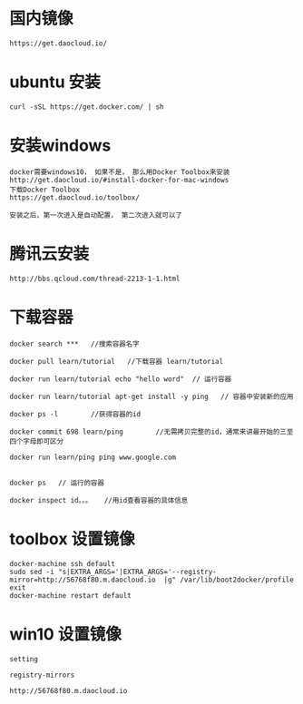 # 国内镜像

	https://get.daocloud.io/


# ubuntu 安装

	curl -sSL https://get.docker.com/ | sh 


# 安装windows


	docker需要windows10， 如果不是， 那么用Docker Toolbox来安装
	http://get.daocloud.io/#install-docker-for-mac-windows
	下载Docker Toolbox
	https://get.daocloud.io/toolbox/

	安装之后，第一次进入是自动配置， 第二次进入就可以了


	
# 腾讯云安装

	http://bbs.qcloud.com/thread-2213-1-1.html


# 下载容器

	docker search ***	//搜索容器名字

	docker pull learn/tutorial   //下载容器	learn/tutorial	

	docker run learn/tutorial echo "hello word"  // 运行容器

	docker run learn/tutorial apt-get install -y ping   // 容器中安装新的应用

	docker ps -l		//获得容器的id

	docker commit 698 learn/ping		//无需拷贝完整的id，通常来讲最开始的三至四个字母即可区分

	docker run learn/ping ping www.google.com


	docker ps   // 运行的容器

	docker inspect id。。。   //用id查看容器的具体信息

	
# toolbox 设置镜像


	docker-machine ssh default
	sudo sed -i "s|EXTRA_ARGS='|EXTRA_ARGS='--registry-mirror=http://56768f80.m.daocloud.io  |g" /var/lib/boot2docker/profile
	exit
	docker-machine restart default


# win10 设置镜像

	setting

	registry-mirrors

	http://56768f80.m.daocloud.io 